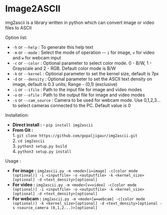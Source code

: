 # Image2ASCII
 
img2ascii is a library written in python which can convert image or video files to ASCII

Option list:

- `-h` or `--help`       : To generate this help text
- `-m` or `--mode`       : Select the mode of operation -- `i` for image, `v` for video and `w` for webcam input
- `-c` or `--color`      : Optional parameter to select color mode. 0 - B/W, 1 - Grayscale and 2 - RGB. Default color mode is B/W
- `-k` or `--kernel`     : Optional parameter to set the kernel size, default is 7px
- `-d` or `--density`    : Optional parameter to set the ASCII text density on image, default is 0.3 units; Range - (0,1) (exclusive)
- `-i` or `--ifile`      : Path to the input file for image and video modes
- `-o` or `--ofile`      : Path to the output file for image and video modes
- `-s` or `--cam_source` : Camera to be used for webcam mode. Use 0,1,2,3... to select cameras connected to the PC. Default value is 0

Installation:
- <b>Direct install : </b>
<t>- `pip install img2ascii`
- <b>From Git : </b><br>
<t>1. `git clone https://github.com/gopaljigaur/img2ascii.git`<br>
<t>2. `cd img2ascii`<br>
<t>3. `python3 setup.py build`<br>
<t>4. `python3 setup.py install`

Usage :

- <b>For image :</b> `img2ascii.py -m <mode>[i=image] -c[color mode (optional)] -i <inputfile> -o <outputfile> -k <kernel_size>[optional] -d <text_density>[optional]`
- <b>For video :</b> `img2ascii.py -m <mode>[v=video] -c[color mode (optional)] -i <inputfile> -o <outputfile> -k <kernel_size>[optional] -d <text_density>[optional]`
- <b>For webcam :</b> `img2ascii.py -m <mode>[w=webcam] -c[color mode (optional)] -k <kernel_size>[optional] -d <text_density>[optional -s <source_camera (0,1,2...)>[optional]`
